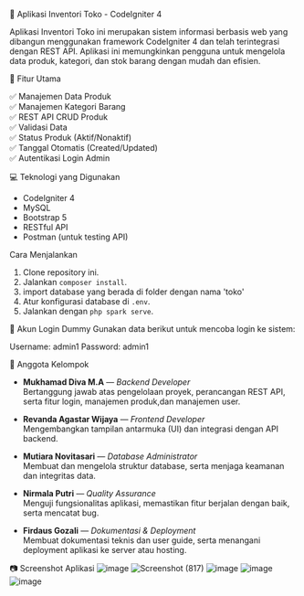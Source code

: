 🛒 Aplikasi Inventori Toko - CodeIgniter 4

Aplikasi Inventori Toko ini merupakan sistem informasi berbasis web yang dibangun menggunakan framework CodeIgniter 4 dan telah terintegrasi dengan REST API. Aplikasi ini memungkinkan pengguna untuk mengelola data produk, kategori, dan stok barang dengan mudah dan efisien.

📌 Fitur Utama

✅ Manajemen Data Produk  
✅ Manajemen Kategori Barang  
✅ REST API CRUD Produk   
✅ Validasi Data  
✅ Status Produk (Aktif/Nonaktif)  
✅ Tanggal Otomatis (Created/Updated)  
✅ Autentikasi Login Admin  

💻 Teknologi yang Digunakan

- CodeIgniter 4
- MySQL
- Bootstrap 5
- RESTful API
- Postman (untuk testing API)

Cara Menjalankan
1. Clone repository ini.
2. Jalankan `composer install`.
3. import database yang berada di folder dengan nama 'toko'
4. Atur konfigurasi database di `.env`.
5. Jalankan dengan `php spark serve`.

🔐 Akun Login Dummy
Gunakan data berikut untuk mencoba login ke sistem:

Username: admin1
Password: admin1

👥 Anggota Kelompok

- **Mukhamad Diva M.A** — *Backend Developer*  
  Bertanggung jawab atas pengelolaan proyek, perancangan REST API, serta fitur login, manajemen produk,dan manajemen user.

- **Revanda Agastar Wijaya** — *Frontend Developer*  
  Mengembangkan tampilan antarmuka (UI) dan integrasi dengan API backend.

- **Mutiara Novitasari** — *Database Administrator*  
  Membuat dan mengelola struktur database, serta menjaga keamanan dan integritas data.

- **Nirmala Putri** — *Quality Assurance*  
  Menguji fungsionalitas aplikasi, memastikan fitur berjalan dengan baik, serta mencatat bug.

- **Firdaus Gozali** — *Dokumentasi & Deployment*  
  Membuat dokumentasi teknis dan user guide, serta menangani deployment aplikasi ke server atau hosting.

📷 Screenshot Aplikasi
![image](https://github.com/user-attachments/assets/3705b465-45f3-4a96-93c4-a41efa621cc0)
![Screenshot (817)](https://github.com/user-attachments/assets/11ee9265-fcfe-46e2-9bf8-be652043b329)
![image](https://github.com/user-attachments/assets/6538791f-b27f-4a96-98aa-821cef39fd12)
![image](https://github.com/user-attachments/assets/82cfb59a-167f-4545-96ca-16a02452761d)
![image](https://github.com/user-attachments/assets/81266e71-f420-4436-8260-c236ff80e296)




